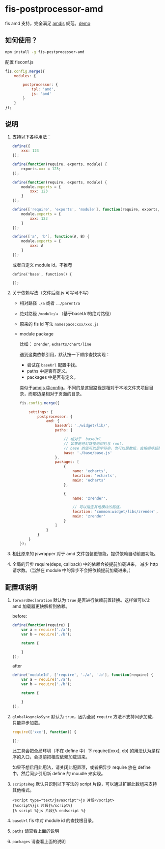 fis-postprocessor-amd
===========================

fis amd 支持，完全满足 [amdjs](https://github.com/amdjs/amdjs-api) 规范。[demo](https://github.com/fex-team/fis-amd-demo)


## 如何使用？

```bash
npm install -g fis-postprocessor-amd
```

配置 fisconf.js

```javascript
fis.config.merge({
    modules: {

        postprocessor: {
            tpl: 'amd',
            js: 'amd'
        }
    }
});
```

## 说明

1. 支持以下各种用法：

    ```javascript
    define({
        xxx: 123
    });

    define(function(require, exports, module) {
        exports.xxx = 123;
    });

    define(function(require, exports, module) {
        module.exports = {
            xxx: 123
        }
    });

    define(['require', 'exports', 'module'], function(require, exports, module) {
        module.exports = {
            xxx: 123
        }
    });

    define(['a', 'b'], function(A, B) {
        module.exports = {
            xxx: A
        }
    });
    ```

    或者自定义  module id。不推荐

    ```
    define('base', function() {

    });
    ```
1. 关于依赖写法（文件后缀.js 可写可不写）
    * 相对路径 `./a` 或者 `../parent/a`
    * 绝对路径 `/module/a` （基于baseUrl的绝对路径）
    * 原来的 fis id 写法 `namespace:xxx/xxx.js`
    * module package

        比如： `zrender`, `echarts/chart/line`

        遇到这类依赖引用，默认按一下顺序查找实现：

        - 尝试在 `baseUrl` 配置中找。
        - paths 中是否有定义。
        - packages 中是否有定义。

        类似于[amdjs 中config](https://github.com/amdjs/amdjs-api/blob/master/CommonConfig.md)。不同的是这里路径是相对于本地文件夹项目目录，而那边是相对于页面的目录。

        ```javascript
        fis.config.merge({

            settings: {
                postprocessor: {
                    amd: {
                        baseUrl: './widget/lib/',
                        paths: {

                            // 相对于  baseUrl
                            // 如果是绝对路径则相对与 root.
                            // base 的值可以是字符串，也可以是数组，会按顺序超找。
                            base: './base/base.js'
                        },
                        packages: [
                            {
                                name: 'echarts',
                                location: 'echarts',
                                main: 'echarts'
                            },

                            {
                                name: 'zrender',

                                // 可以指定其他模块的路径。
                                location: 'common:widget/libs/zrender',
                                main: 'zrender'
                            }
                        ]
                    }
                }
            }
        });
        ```
1. 相比原来的 jswrapper 对于 amd 文件包装更智能，提供依赖自动前置功能。
1. 全局的异步 require(deps, callback) 中的依赖会被提前加载进来， 减少 http 请求数。（当然在 module 中的异步不会把依赖提前加载进来。）


## 配置项说明

1. `forwardDeclaration` 默认为 `true` 是否进行依赖前置转换。这样做可以让 amd 加载器更快解析到依赖。

    before:

    ```javascript
    define(function(require) {
        var a = require('./a');
        var b = require('./b');

        return {

        }
    });
    ```

    after

    ```javascript
    define('moduleId', ['require', './a', '.b'], function(require) {
        var a = require('./a');
        var b = require('./b');

        return {

        }
    });
    ```
3. `globalAsyncAsSync` 默认为 `true`，因为全局 `require` 方法不支持同步加载，只能异步加载。

    ```javascript
    require(['xxx'], function() {

    });
    ```

    此工具会把全局环境（不在 define 中）下 require([xxx], cb) 的用法认为是程序的入口，会提前把相应依赖加载进来。

    如果不想启用此用法，请关闭此配置项，或者把异步 require 放在 define 中，然后同步引用新 define 的 moudle 来实现。
5. `scriptsReg` 默认只识别以下写法的 script 片段，可以通过扩展此数组来支持其他格式。

    ```tpl
    <script type="text/javascript">js 片段</script>
    {%script%}js 片段{%/script%}
    {% script %}js 片段{% endscript %}
    ```

6. `baseUrl` fis 中对 module id  的查找根目录。
7. `paths` 请查看上面的说明
8. `packages` 请查看上面的说明


